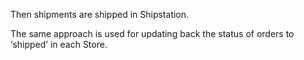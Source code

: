 Then shipments are shipped in Shipstation.

The same approach is used for updating back the status of orders to ‘shipped’ in each Store.
